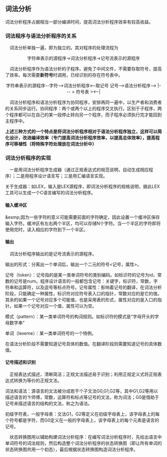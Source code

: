 ## 词法分析
词法分析程序占据相当一部分编译时间，提高词法分析程序效率有较高收益。

### 词法程序与语法分析程序的关系

&emsp;词法分析单独一遍，即为独立的。其对程序的处理流程为

<center>
字符串表示的源程序->词法分析程序->记号流表示的源程序
</center>

&emsp;词法分析程序作为语法分析的子程序。避免了中间文件，不需要存取符号，提高了效率。每次需要**新符号**时调用，已经识别的存在符号表中。

<center>
字符串表示的源程序--字符-->词法分析程序<--取记号   记号-->语法分析程序-->
                             |--- >       符号表            ><--|                                   
</center>

&emsp;词法分析程序和语法分析程序为协同程序，安排再同一遍中，以生产者和消费者的关系同步运行。协同程序：两个或两个以上的程序交叉执行。区别于子程序，两个程序都可以在自己的某一段停止转向另一个程序，而子程序必须执行完才能回到主程序中。

**上述三种方式的一个特点是将词法分析程序相对于语法分析程序独立，这样可以简化设计，改进编译效率（专门提高词法分析程序效率，以提高总体效率），提高程序可移植性（将特殊字符处理放在词法分析中）**

### 词法分析程序的实现

&emsp;一是用词法分析程序生成器（通过正规表达式的规范说明，自动生成相应程序）；二是用程序设计语言写；三是用汇编语言实现。

关于生成器：如LEX，输入是LEX源程序，即词法分析程序的规格说明，据此LEX工具可以生成一个C语言编写的词法分析程序。

#### 输入缓冲区

&esmp;因为一些字符的意义可能需要前面的字符确定，因此设置一个缓冲区保存输入字符。缓冲区有左右两个半区，均可以存储N个字符。当一个半区的字符即将使用完时，读入相应的字符到下一个半区。

#### 输出
&emsp;词法分析程序输出的是记号流表示的源程序。

输出的形式：分离出一个单词后，输出一个二元的符号<记号，属性>。

记号（token）：记号指的是某一类单词符号的类别编码。如标识符的记号为id，常数的记号是num。程序设计语言的一般都包含记号：关键字，标识符，常数，字符串和运算符，以及逗号等标点符号。记号属性：影响着记号的翻译，在词法分析阶段，只能确定一种属性，标识符对应符号表入口的指针，常数对应的是它的值。其余的如果一个记号对应多个可能值，也是采用表的形式，属性对应的是入口的指针。如果一个记号对应一个值，属性可以为空。

模式（pattern）：某一类单词符号的构词规则。如标识符的模式是“字母开头的字母数字串”

单词（lexeme）：某一类单词符号的一个特例。

在语法分析阶段不需要知道记号具体的数值。在翻译阶段则需要知道记号的具体数值。

#### 记号描述和识别

&emsp;正规表达式描述，清晰简洁；正规文法描述易于识别；利用正规定义式将正规表达式转换为等价的正规文法。

词法和语法：源语言的文法被分成若干个子文法G0,G1,G2等，其中G1,G2等用以描述语言的卞师傅，常数，运算符和标点等记号的文法，称为词法；G0是借助于记号来描述语言的结构的文法，称之为语法。

初级字符表，一般字母表：文法G1，G2等定义在初级字母表上，该字母表上的每个符号都是字符，而G0定义在一般的字母表上，该字母表上的每个元素是语言的记号。

&emsp;状态转换图用以辅助构建词法分析程序：在编写词法分析程序时，先给出语言中单词符号的词法规则，然后构造整个词法分析程序的状态转换图（即让所有单词的状态转换图共用一个初态），最后根据状态转换图构造词法分析程序。


